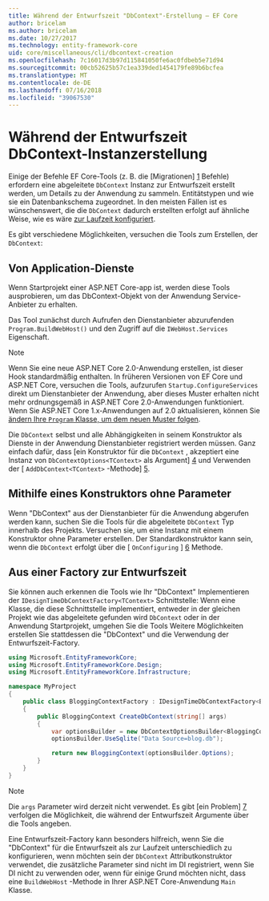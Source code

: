 ```yaml
---
title: Während der Entwurfszeit "DbContext"-Erstellung – EF Core
author: bricelam
ms.author: bricelam
ms.date: 10/27/2017
ms.technology: entity-framework-core
uid: core/miscellaneous/cli/dbcontext-creation
ms.openlocfilehash: 7c16017d3b97d115841050fe6ac0fdbeb5e71d94
ms.sourcegitcommit: 00cb52625b57c1ea339ded1454179fe89b6bcfea
ms.translationtype: MT
ms.contentlocale: de-DE
ms.lasthandoff: 07/16/2018
ms.locfileid: "39067530"
---
```

<a name="design-time-dbcontext-creation"></a>Während der Entwurfszeit DbContext-Instanzerstellung
==============================
Einige der Befehle EF Core-Tools (z. B. die [Migrationen] [ 1] Befehle) erfordern eine abgeleitete `DbContext` Instanz zur Entwurfszeit erstellt werden, um Details zu der Anwendung zu sammeln. Entitätstypen und wie sie ein Datenbankschema zugeordnet. In den meisten Fällen ist es wünschenswert, die die `DbContext` dadurch erstellten erfolgt auf ähnliche Weise, wie es wäre [zur Laufzeit konfiguriert][2].

Es gibt verschiedene Möglichkeiten, versuchen die Tools zum Erstellen, der `DbContext`:

<a name="from-application-services"></a>Von Application-Dienste
-------------------------
Wenn Startprojekt einer ASP.NET Core-app ist, werden diese Tools ausprobieren, um das DbContext-Objekt von der Anwendung Service-Anbieter zu erhalten.

Das Tool zunächst durch Aufrufen den Dienstanbieter abzurufenden `Program.BuildWebHost()` und den Zugriff auf die `IWebHost.Services` Eigenschaft.

> [!NOTE]
> Wenn Sie eine neue ASP.NET Core 2.0-Anwendung erstellen, ist dieser Hook standardmäßig enthalten. In früheren Versionen von EF Core und ASP.NET Core, versuchen die Tools, aufzurufen `Startup.ConfigureServices` direkt um Dienstanbieter der Anwendung, aber dieses Muster erhalten nicht mehr ordnungsgemäß in ASP.NET Core 2.0-Anwendungen funktioniert. Wenn Sie ASP.NET Core 1.x-Anwendungen auf 2.0 aktualisieren, können Sie [ändern Ihre `Program` Klasse, um dem neuen Muster folgen][3].

Die `DbContext` selbst und alle Abhängigkeiten in seinem Konstruktor als Dienste in der Anwendung Dienstanbieter registriert werden müssen. Ganz einfach dafür, dass [ein Konstruktor für die `DbContext` , akzeptiert eine Instanz von `DbContextOptions<TContext>` als Argument] [ 4] und Verwenden der [ `AddDbContext<TContext>` -Methode] [5].

<a name="using-a-constructor-with-no-parameters"></a>Mithilfe eines Konstruktors ohne Parameter
--------------------------------------
Wenn "DbContext" aus der Dienstanbieter für die Anwendung abgerufen werden kann, suchen Sie die Tools für die abgeleitete `DbContext` Typ innerhalb des Projekts. Versuchen sie, um eine Instanz mit einem Konstruktor ohne Parameter erstellen. Der Standardkonstruktor kann sein, wenn die `DbContext` erfolgt über die [ `OnConfiguring` ] [ 6] Methode.

<a name="from-a-design-time-factory"></a>Aus einer Factory zur Entwurfszeit
--------------------------
Sie können auch erkennen die Tools wie Ihr "DbContext" Implementieren der `IDesignTimeDbContextFactory<TContext>` Schnittstelle: Wenn eine Klasse, die diese Schnittstelle implementiert, entweder in der gleichen Projekt wie das abgeleitete gefunden wird `DbContext` oder in der Anwendung Startprojekt, umgehen Sie die Tools Weitere Möglichkeiten erstellen Sie stattdessen die "DbContext" und die Verwendung der Entwurfszeit-Factory.

``` csharp
using Microsoft.EntityFrameworkCore;
using Microsoft.EntityFrameworkCore.Design;
using Microsoft.EntityFrameworkCore.Infrastructure;

namespace MyProject
{
    public class BloggingContextFactory : IDesignTimeDbContextFactory<BloggingContext>
    {
        public BloggingContext CreateDbContext(string[] args)
        {
            var optionsBuilder = new DbContextOptionsBuilder<BloggingContext>();
            optionsBuilder.UseSqlite("Data Source=blog.db");

            return new BloggingContext(optionsBuilder.Options);
        }
    }
}
```

> [!NOTE]
> Die `args` Parameter wird derzeit nicht verwendet. Es gibt [ein Problem] [ 7] verfolgen die Möglichkeit, die während der Entwurfszeit Argumente über die Tools angeben.

Eine Entwurfszeit-Factory kann besonders hilfreich, wenn Sie die "DbContext" für die Entwurfszeit als zur Laufzeit unterschiedlich zu konfigurieren, wenn möchten sein der `DbContext` Attributkonstruktor verwendet, die zusätzliche Parameter sind nicht im DI registriert, wenn Sie DI nicht zu verwenden oder, wenn für einige Grund möchten nicht, dass eine `BuildWebHost` -Methode in Ihrer ASP.NET Core-Anwendung `Main` Klasse.

  [1]: xref:core/managing-schemas/migrations/index
  [2]: xref:core/miscellaneous/configuring-dbcontext
  [3]: https://docs.microsoft.com/aspnet/core/migration/1x-to-2x/#update-main-method-in-programcs
  [4]: xref:core/miscellaneous/configuring-dbcontext#constructor-argument
  [5]: xref:core/miscellaneous/configuring-dbcontext#using-dbcontext-with-dependency-injection
  [6]: xref:core/miscellaneous/configuring-dbcontext#onconfiguring
  [7]: https://github.com/aspnet/EntityFrameworkCore/issues/8332
